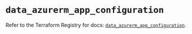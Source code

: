 # `data_azurerm_app_configuration`

Refer to the Terraform Registry for docs: [`data_azurerm_app_configuration`](https://registry.terraform.io/providers/hashicorp/azurerm/4.23.0/docs/data-sources/app_configuration).
